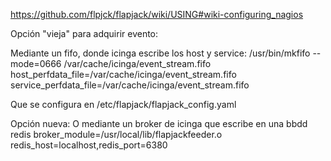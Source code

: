 https://github.com/flpjck/flapjack/wiki/USING#wiki-configuring_nagios


Opción "vieja" para adquirir evento:

Mediante un fifo, donde icinga escribe los host y service:
/usr/bin/mkfifo --mode=0666 /var/cache/icinga/event_stream.fifo
host_perfdata_file=/var/cache/icinga/event_stream.fifo
service_perfdata_file=/var/cache/icinga/event_stream.fifo

Que se configura en /etc/flapjack/flapjack_config.yaml


Opción nueva:
O mediante un broker de icinga que escribe en una bbdd redis
broker_module=/usr/local/lib/flapjackfeeder.o redis_host=localhost,redis_port=6380
